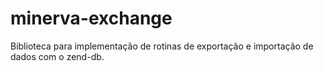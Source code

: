 # minerva-exchange
Biblioteca para implementação de rotinas de exportação e importação de dados com o zend-db.

